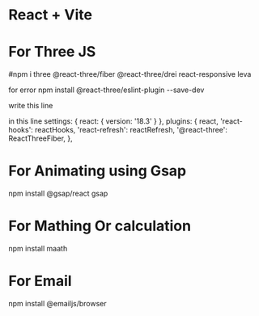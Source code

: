 # React + Vite

# For Three JS

#npm i three @react-three/fiber @react-three/drei react-responsive leva

for error
npm install @react-three/eslint-plugin --save-dev

write this line

<!-- '@react-three': ReactThreeFiber, -->

in this line
settings: { react: { version: '18.3' } },
plugins: {
react,
'react-hooks': reactHooks,
'react-refresh': reactRefresh,
'@react-three': ReactThreeFiber,
},

# For Animating using Gsap

npm install @gsap/react gsap

# For Mathing Or calculation

npm install maath

# For Email

npm install @emailjs/browser
